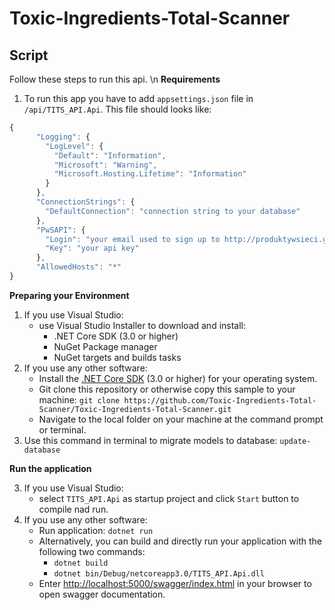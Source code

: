 # Toxic-Ingredients-Total-Scanner


## Script

Follow these steps to run this api. 
\n
**Requirements**

1. To run this app you have to add `appsettings.json` file in `/api/TITS_API.Api`. This file should looks like:
```javascript
{
	  "Logging": {
	    "LogLevel": {
	      "Default": "Information",
	      "Microsoft": "Warning",
	      "Microsoft.Hosting.Lifetime": "Information"
	    }
	  },
	  "ConnectionStrings": {
	    "DefaultConnection": "connection string to your database"
	  },
	  "PwSAPI": {
	    "Login": "your email used to sign up to http://produktywsieci.gs1.pl/",
	    "Key": "your api key"
	  },
	  "AllowedHosts": "*"
}
```

**Preparing your Environment**

1. If you use Visual Studio:
   - use Visual Studio Installer to download and install:
	   - .NET Core SDK (3.0 or higher)
	   - NuGet Package manager
	   - NuGet targets and builds tasks
2. If you use any other software:
	- Install the [.NET Core SDK](https://dot.net/core) (3.0 or higher) for your operating system.
	- Git clone this repository or otherwise copy this sample to your machine: 
		`git clone https://github.com/Toxic-Ingredients-Total-Scanner/Toxic-Ingredients-Total-Scanner.git`
	- Navigate to the local folder on your machine at the command prompt or terminal.
3. Use this command in terminal to migrate models to database:
`update-database`

**Run the application**

3. If you use Visual Studio:
   - select `TITS_API.Api` as startup project and click `Start` button to compile nad run.
4. If you use any other software:
	- Run application: `dotnet run`
	- Alternatively, you can build and directly run your application with the following two commands:
	   - `dotnet build`
	   - `dotnet bin/Debug/netcoreapp3.0/TITS_API.Api.dll`
	- Enter [http://localhost:5000/swagger/index.html](http://localhost:5000/swagger/index.html) in your browser to open swagger documentation.